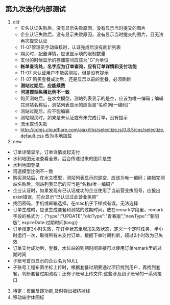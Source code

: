 ## 第九次迭代内部测试
>
1. old
    - 实名认证失败后，没有显示失败原因，没有显示当时提交的图片
    - 企业认证失败后，没有显示失败原因，没有显示当时提交的图片，且无法再次提交认证
    - 11-07管理员手动审核时，认证完成后没有刷新列表
    - 购买时，配置详情，应该显示项的限制数量
    - 支付的时候显示的存储空间应该为"G"为单位
    - **帐单查询处，名字应为订单查询，应有订单详情和支付功能**
    - 11-07 未认证用户不能买测站，但是没有提示
    - 11-07 购买套餐成功后，还是显示以前的套餐，必须刷新
    - **测站过期后，应能续费**
    - **河道模型纵横比例不一致**
    - 购买测站后，在水文模型，测站列表显示的是空，应该为唯一编码；编辑完测站名称后，测站列表显示的应当是“名称(唯一编码)”
    - 测站过期后，应不能编辑
    - 测站购买时，如果是未认证或有未完成订单，没有提示
    - 流水查询失败
    - http://cdnjs.cloudflare.com/ajax/libs/selectize.js/0.8.5/css/selectize.default.css 改为本地加载
2. new 
  - 订单详情显示，订单详情发起支付
  - 水利地图无法查看全景，后台传递过来的图片是空
  - 水利地图登录
  - 河道模型比例不一致
  - 购买测站后，在水文模型，测站列表显示的是空，应该为唯一编码；编辑完测站名称后，测站列表显示的应当是“名称(唯一编码)”
  - 企业认证时，如果发现有已认证成功的企业使用了当前营业执照号，应报出exist错误，前台显示“已认证过此营业执照”
  - 找回密码，手机或邮箱选择，在mac机子下样式有误，无法选择
  - 订单生成时，应该生成套餐和测站的过期时间，放在remark字段里，remark字段的格式为：{"type":"UPDATE","oldType":"青春版","newType":"朝阳版", expireDate:过期时间(long)}
  - 订单规定2小时失效，在订单状态里增加失效状态，定义一个定时任务，半小时运行一次，取得所有未支付订单，根据下单时间判断，超过2小时改为已失效
  - 订单支付成功后，套餐，水位站的到期时间直接可以使用订单remark里的过期时间
  - 子账号首页显示的企业名为NULL
  - 子账号工程布置坐标上传时，根据套餐过期要通过项目找到用户，再找到套餐，判断套餐过期流程；还有子账号上传文件;这些涉及到子账号的一系列接口
3. 待定：页面反馈功能,及时弹出被挤掉线
4. 移动端字体图标




